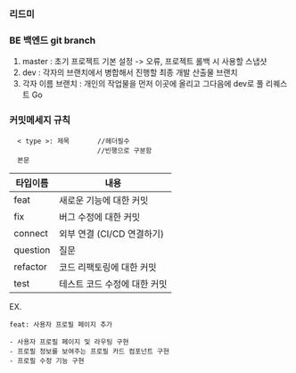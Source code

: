 ### 리드미


### BE 백엔드 git branch

1. master : 초기 프로젝트 기본 설정 -> 오류, 프로젝트 롤백 시 사용할 스냅샷
2. dev : 각자의 브랜치에서 병합해서 진행할 최종 개발 산출물 브랜치
3. 각자 이름 브랜치 : 개인의 작업물을 먼저 이곳에 올리고 그다음에 dev로 풀 리퀘스트 Go

### 커밋메세지 규칙 
~~~
  < type >: 제목       //헤더필수
                      //빈행으로 구분함
  본문

~~~
|타입이름|내용
|------|---|
feat|	새로운 기능에 대한 커밋
fix|	버그 수정에 대한 커밋
connect|	외부 연결 (CI/CD 연결하기) 
question|   질문
refactor|	코드 리팩토링에 대한 커밋
test|	테스트 코드 수정에 대한 커밋

 EX. 
 ~~~
 feat: 사용자 프로필 페이지 추가
 
 - 사용자 프로필 페이지 및 라우팅 구현
 - 프로필 정보를 보여주는 프로필 카드 컴포넌트 구현
 - 프로필 수정 기능 구현
 ~~~

